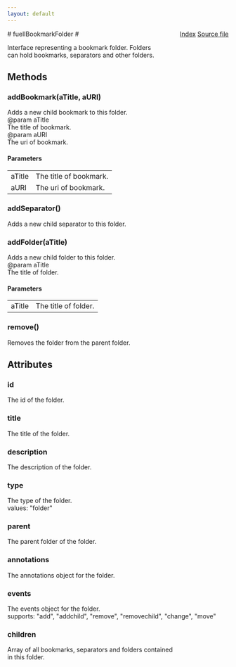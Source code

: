 ```yaml
---
layout: default
---
```

<div class='links' style='float:right'><a href="../index.html">Index</a>
<a href="http://dxr.mozilla.org/mozilla-central/source/browser/fuel/fuelIApplication.idl">Source file</a>
</div>
# fuelIBookmarkFolder #
  
Interface representing a bookmark folder. Folders  
can hold bookmarks, separators and other folders.  
  

## Methods ##

### addBookmark(aTitle, aURI) ###
  
Adds a new child bookmark to this folder.  
@param   aTitle  
         The title of bookmark.  
@param   aURI  
         The uri of bookmark.  
  

#### Parameters ####

<table>

<tr>
<td>aTitle</td>
<td>         The title of bookmark.  
</td>
</tr>

<tr>
<td>aURI</td>
<td>         The uri of bookmark.  
</td>
</tr>

</table>

### addSeparator() ###
  
Adds a new child separator to this folder.  
  

### addFolder(aTitle) ###
  
Adds a new child folder to this folder.  
@param   aTitle  
         The title of folder.  
  

#### Parameters ####

<table>

<tr>
<td>aTitle</td>
<td>         The title of folder.  
</td>
</tr>

</table>

### remove() ###
  
Removes the folder from the parent folder.  
  

## Attributes ##

### id ###
  
The id of the folder.  
  

### title ###
  
The title of the folder.  
  

### description ###
  
The description of the folder.  
  

### type ###
  
The type of the folder.  
values: "folder"  
  

### parent ###
  
The parent folder of the folder.  
  

### annotations ###
  
The annotations object for the folder.  
  

### events ###
  
The events object for the folder.  
supports: "add", "addchild", "remove", "removechild", "change", "move"  
  

### children ###
  
Array of all bookmarks, separators and folders contained  
in this folder.  
  
